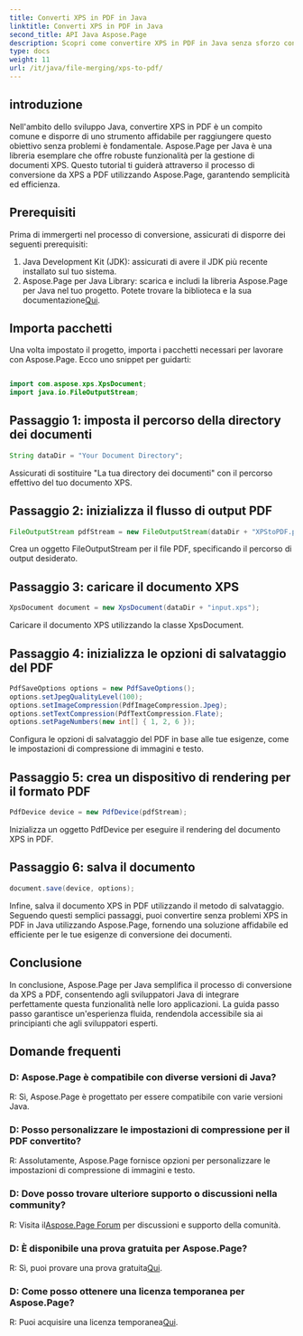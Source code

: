 ```yaml
---
title: Converti XPS in PDF in Java
linktitle: Converti XPS in PDF in Java
second_title: API Java Aspose.Page
description: Scopri come convertire XPS in PDF in Java senza sforzo con Aspose.Page. Segui la nostra guida passo passo per una conversione efficiente dei documenti.
type: docs
weight: 11
url: /it/java/file-merging/xps-to-pdf/
---
```

## introduzione
Nell'ambito dello sviluppo Java, convertire XPS in PDF è un compito comune e disporre di uno strumento affidabile per raggiungere questo obiettivo senza problemi è fondamentale. Aspose.Page per Java è una libreria esemplare che offre robuste funzionalità per la gestione di documenti XPS. Questo tutorial ti guiderà attraverso il processo di conversione da XPS a PDF utilizzando Aspose.Page, garantendo semplicità ed efficienza.
## Prerequisiti
Prima di immergerti nel processo di conversione, assicurati di disporre dei seguenti prerequisiti:
1. Java Development Kit (JDK): assicurati di avere il JDK più recente installato sul tuo sistema.
2.  Aspose.Page per Java Library: scarica e includi la libreria Aspose.Page per Java nel tuo progetto. Potete trovare la biblioteca e la sua documentazione[Qui](https://reference.aspose.com/page/java/).
## Importa pacchetti
Una volta impostato il progetto, importa i pacchetti necessari per lavorare con Aspose.Page. Ecco uno snippet per guidarti:
```java

import com.aspose.xps.XpsDocument;
import java.io.FileOutputStream;
```
## Passaggio 1: imposta il percorso della directory dei documenti
```java
String dataDir = "Your Document Directory";
```
Assicurati di sostituire "La tua directory dei documenti" con il percorso effettivo del tuo documento XPS.
## Passaggio 2: inizializza il flusso di output PDF
```java
FileOutputStream pdfStream = new FileOutputStream(dataDir + "XPStoPDF.pdf");
```
Crea un oggetto FileOutputStream per il file PDF, specificando il percorso di output desiderato.
## Passaggio 3: caricare il documento XPS
```java
XpsDocument document = new XpsDocument(dataDir + "input.xps");
```
Caricare il documento XPS utilizzando la classe XpsDocument.
## Passaggio 4: inizializza le opzioni di salvataggio del PDF
```java
PdfSaveOptions options = new PdfSaveOptions();
options.setJpegQualityLevel(100);
options.setImageCompression(PdfImageCompression.Jpeg);
options.setTextCompression(PdfTextCompression.Flate);
options.setPageNumbers(new int[] { 1, 2, 6 });
```
Configura le opzioni di salvataggio del PDF in base alle tue esigenze, come le impostazioni di compressione di immagini e testo.
## Passaggio 5: crea un dispositivo di rendering per il formato PDF
```java
PdfDevice device = new PdfDevice(pdfStream);
```
Inizializza un oggetto PdfDevice per eseguire il rendering del documento XPS in PDF.
## Passaggio 6: salva il documento
```java
document.save(device, options);
```
Infine, salva il documento XPS in PDF utilizzando il metodo di salvataggio.
Seguendo questi semplici passaggi, puoi convertire senza problemi XPS in PDF in Java utilizzando Aspose.Page, fornendo una soluzione affidabile ed efficiente per le tue esigenze di conversione dei documenti.
## Conclusione
In conclusione, Aspose.Page per Java semplifica il processo di conversione da XPS a PDF, consentendo agli sviluppatori Java di integrare perfettamente questa funzionalità nelle loro applicazioni. La guida passo passo garantisce un'esperienza fluida, rendendola accessibile sia ai principianti che agli sviluppatori esperti.
## Domande frequenti
### D: Aspose.Page è compatibile con diverse versioni di Java?
R: Sì, Aspose.Page è progettato per essere compatibile con varie versioni Java.
### D: Posso personalizzare le impostazioni di compressione per il PDF convertito?
R: Assolutamente, Aspose.Page fornisce opzioni per personalizzare le impostazioni di compressione di immagini e testo.
### D: Dove posso trovare ulteriore supporto o discussioni nella community?
 R: Visita il[Aspose.Page Forum](https://forum.aspose.com/c/page/39) per discussioni e supporto della comunità.
### D: È disponibile una prova gratuita per Aspose.Page?
 R: Sì, puoi provare una prova gratuita[Qui](https://releases.aspose.com/).
### D: Come posso ottenere una licenza temporanea per Aspose.Page?
 R: Puoi acquisire una licenza temporanea[Qui](https://purchase.aspose.com/temporary-license/).